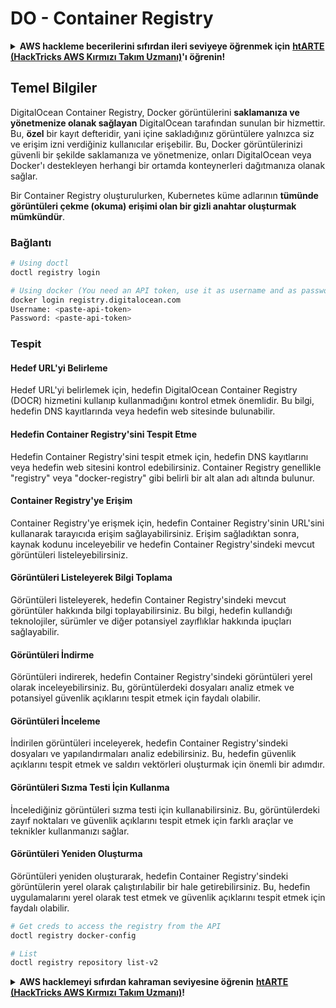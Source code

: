 # DO - Container Registry

<details>

<summary><strong>AWS hackleme becerilerini sıfırdan ileri seviyeye öğrenmek için</strong> <a href="https://training.hacktricks.xyz/courses/arte"><strong>htARTE (HackTricks AWS Kırmızı Takım Uzmanı)</strong></a><strong>'ı öğrenin!</strong></summary>

HackTricks'i desteklemenin diğer yolları:

* **Şirketinizi HackTricks'te reklamını görmek** veya **HackTricks'i PDF olarak indirmek** için [**ABONELİK PLANLARINI**](https://github.com/sponsors/carlospolop) kontrol edin!
* [**Resmi PEASS & HackTricks ürünlerini**](https://peass.creator-spring.com) edinin
* [**The PEASS Ailesi'ni**](https://opensea.io/collection/the-peass-family) keşfedin, özel [**NFT'lerimiz**](https://opensea.io/collection/the-peass-family) koleksiyonumuz
* 💬 [**Discord grubuna**](https://discord.gg/hRep4RUj7f) veya [**telegram grubuna**](https://t.me/peass) **katılın** veya **Twitter** 🐦 [**@hacktricks_live**](https://twitter.com/hacktricks_live)**'ı takip edin**.
* **Hacking hilelerinizi** [**HackTricks**](https://github.com/carlospolop/hacktricks) ve [**HackTricks Cloud**](https://github.com/carlospolop/hacktricks-cloud) github reposuna **PR göndererek paylaşın**.

</details>

## Temel Bilgiler

DigitalOcean Container Registry, Docker görüntülerini **saklamanıza ve yönetmenize olanak sağlayan** DigitalOcean tarafından sunulan bir hizmettir. Bu, **özel** bir kayıt defteridir, yani içine sakladığınız görüntülere yalnızca siz ve erişim izni verdiğiniz kullanıcılar erişebilir. Bu, Docker görüntülerinizi güvenli bir şekilde saklamanıza ve yönetmenize, onları DigitalOcean veya Docker'ı destekleyen herhangi bir ortamda konteynerleri dağıtmanıza olanak sağlar.

Bir Container Registry oluşturulurken, Kubernetes küme adlarının **tümünde görüntüleri çekme (okuma) erişimi olan bir gizli anahtar oluşturmak mümkündür**.

### Bağlantı
```bash
# Using doctl
doctl registry login

# Using docker (You need an API token, use it as username and as password)
docker login registry.digitalocean.com
Username: <paste-api-token>
Password: <paste-api-token>
```
### Tespit

#### Hedef URL'yi Belirleme

Hedef URL'yi belirlemek için, hedefin DigitalOcean Container Registry (DOCR) hizmetini kullanıp kullanmadığını kontrol etmek önemlidir. Bu bilgi, hedefin DNS kayıtlarında veya hedefin web sitesinde bulunabilir.

#### Hedefin Container Registry'sini Tespit Etme

Hedefin Container Registry'sini tespit etmek için, hedefin DNS kayıtlarını veya hedefin web sitesini kontrol edebilirsiniz. Container Registry genellikle "registry" veya "docker-registry" gibi belirli bir alt alan adı altında bulunur.

#### Container Registry'ye Erişim

Container Registry'ye erişmek için, hedefin Container Registry'sinin URL'sini kullanarak tarayıcıda erişim sağlayabilirsiniz. Erişim sağladıktan sonra, kaynak kodunu inceleyebilir ve hedefin Container Registry'sindeki mevcut görüntüleri listeleyebilirsiniz.

#### Görüntüleri Listeleyerek Bilgi Toplama

Görüntüleri listeleyerek, hedefin Container Registry'sindeki mevcut görüntüler hakkında bilgi toplayabilirsiniz. Bu bilgi, hedefin kullandığı teknolojiler, sürümler ve diğer potansiyel zayıflıklar hakkında ipuçları sağlayabilir.

#### Görüntüleri İndirme

Görüntüleri indirerek, hedefin Container Registry'sindeki görüntüleri yerel olarak inceleyebilirsiniz. Bu, görüntülerdeki dosyaları analiz etmek ve potansiyel güvenlik açıklarını tespit etmek için faydalı olabilir.

#### Görüntüleri İnceleme

İndirilen görüntüleri inceleyerek, hedefin Container Registry'sindeki dosyaları ve yapılandırmaları analiz edebilirsiniz. Bu, hedefin güvenlik açıklarını tespit etmek ve saldırı vektörleri oluşturmak için önemli bir adımdır.

#### Görüntüleri Sızma Testi İçin Kullanma

İncelediğiniz görüntüleri sızma testi için kullanabilirsiniz. Bu, görüntülerdeki zayıf noktaları ve güvenlik açıklarını tespit etmek için farklı araçlar ve teknikler kullanmanızı sağlar.

#### Görüntüleri Yeniden Oluşturma

Görüntüleri yeniden oluşturarak, hedefin Container Registry'sindeki görüntülerin yerel olarak çalıştırılabilir bir hale getirebilirsiniz. Bu, hedefin uygulamalarını yerel olarak test etmek ve güvenlik açıklarını tespit etmek için faydalı olabilir.
```bash
# Get creds to access the registry from the API
doctl registry docker-config

# List
doctl registry repository list-v2
```
<details>

<summary><strong>AWS hacklemeyi sıfırdan kahraman seviyesine öğrenin</strong> <a href="https://training.hacktricks.xyz/courses/arte"><strong>htARTE (HackTricks AWS Kırmızı Takım Uzmanı)</strong></a><strong>!</strong></summary>

HackTricks'ı desteklemenin diğer yolları:

* **Şirketinizi HackTricks'te reklamınızı görmek isterseniz** veya **HackTricks'i PDF olarak indirmek isterseniz** [**ABONELİK PLANLARI'na**](https://github.com/sponsors/carlospolop) göz atın!
* [**Resmi PEASS & HackTricks ürünlerini**](https://peass.creator-spring.com) edinin
* [**The PEASS Ailesi'ni**](https://opensea.io/collection/the-peass-family) keşfedin, özel [**NFT'lerimiz**](https://opensea.io/collection/the-peass-family) koleksiyonumuz
* 💬 [**Discord grubuna**](https://discord.gg/hRep4RUj7f) veya [**telegram grubuna**](https://t.me/peass) **katılın** veya **Twitter** 🐦 [**@hacktricks_live**](https://twitter.com/hacktricks_live)**'ı takip edin**.
* **Hacking hilelerinizi** [**HackTricks**](https://github.com/carlospolop/hacktricks) ve [**HackTricks Cloud**](https://github.com/carlospolop/hacktricks-cloud) github depolarına **PR göndererek paylaşın**.

</details>
